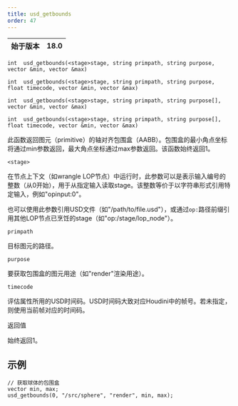 ```yaml
---
title: usd_getbounds
order: 47
---
```

| 始于版本 | 18.0 |
| --- | --- |

`int  usd_getbounds(<stage>stage, string primpath, string purpose, vector &min, vector &max)`

`int  usd_getbounds(<stage>stage, string primpath, string purpose, float timecode, vector &min, vector &max)`

`int  usd_getbounds(<stage>stage, string primpath, string purpose[], vector &min, vector &max)`

`int  usd_getbounds(<stage>stage, string primpath, string purpose[], float timecode, vector &min, vector &max)`

此函数返回图元（primitive）的轴对齐包围盒（AABB）。包围盒的最小角点坐标将通过min参数返回，最大角点坐标通过max参数返回。该函数始终返回1。

`<stage>`

在节点上下文（如wrangle LOP节点）中运行时，此参数可以是表示输入编号的整数（从0开始），用于从指定输入读取stage。该整数等价于以字符串形式引用特定输入，例如"opinput:0"。

也可以使用此参数引用USD文件（如"/path/to/file.usd"），或通过`op:`路径前缀引用其他LOP节点已烹饪的stage（如"op:/stage/lop_node"）。

`primpath`

目标图元的路径。

`purpose`

要获取包围盒的图元用途（如"render"渲染用途）。

`timecode`

评估属性所用的USD时间码。USD时间码大致对应Houdini中的帧号。若未指定，则使用当前帧对应的时间码。

返回值

始终返回1。

## 示例

```vex
// 获取球体的包围盒
vector min, max;
usd_getbounds(0, "/src/sphere", "render", min, max);

```
